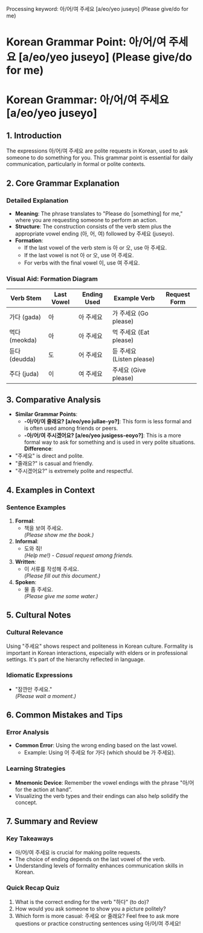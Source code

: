 Processing keyword: 아/어/여 주세요 [a/eo/yeo juseyo] (Please give/do for me)
# Korean Grammar Point: 아/어/여 주세요 [a/eo/yeo juseyo] (Please give/do for me)
# Korean Grammar: 아/어/여 주세요 [a/eo/yeo juseyo]
## 1. Introduction
The expressions 아/어/여 주세요 are polite requests in Korean, used to ask someone to do something for you. This grammar point is essential for daily communication, particularly in formal or polite contexts.
## 2. Core Grammar Explanation
### Detailed Explanation
- **Meaning**: The phrase translates to "Please do [something] for me," where you are requesting someone to perform an action.
- **Structure**: The construction consists of the verb stem plus the appropriate vowel ending (아, 어, 여) followed by 주세요 (juseyo).
- **Formation**:
  - If the last vowel of the verb stem is 아 or 오, use 아 주세요.
  - If the last vowel is not 아 or 오, use 어 주세요.
  - For verbs with the final vowel 이, use 여 주세요.
### Visual Aid: Formation Diagram
| Verb Stem        | Last Vowel | Ending Used | Example Verb      | Request Form                |
|------------------|------------|-------------|--------------------|------------------------------|
| 가다 (gada)      | 아         | 아 주세요    | 가 주세요 (Go please) |
| 먹다 (meokda)   | 아         | 아 주세요    | 먹 주세요 (Eat please) |
| 듣다 (deudda)   | 도         | 어 주세요    | 듣 주세요 (Listen please) |
| 주다 (juda)      | 이         | 여 주세요    | 주세요 (Give please)   |
## 3. Comparative Analysis
- **Similar Grammar Points**:
  - **-아/어/여 줄래요? [a/eo/yeo jullae-yo?]**: This form is less formal and is often used among friends or peers.
  - **-아/어/여 주시겠어요? [a/eo/yeo jusigess-eoyo?]**: This is a more formal way to ask for something and is used in very polite situations.
**Difference**:
- "주세요" is direct and polite.
- "줄래요?" is casual and friendly.
- "주시겠어요?" is extremely polite and respectful.
## 4. Examples in Context
### Sentence Examples
1. **Formal**:
   - 책을 보여 주세요.  
   *(Please show me the book.)*
2. **Informal**:
   - 도와 줘!  
   *(Help me!) - Casual request among friends.*
3. **Written**:
   - 이 서류를 작성해 주세요.  
   *(Please fill out this document.)*
4. **Spoken**:
   - 물 좀 주세요.  
   *(Please give me some water.)*
## 5. Cultural Notes
### Cultural Relevance
Using "주세요" shows respect and politeness in Korean culture. Formality is important in Korean interactions, especially with elders or in professional settings. It's part of the hierarchy reflected in language.
### Idiomatic Expressions
- "잠깐만 주세요."  
  *(Please wait a moment.)*
## 6. Common Mistakes and Tips
### Error Analysis
- **Common Error**: Using the wrong ending based on the last vowel.
  - Example: Using 어 주세요 for 가다 (which should be 가 주세요).
### Learning Strategies
- **Mnemonic Device**: Remember the vowel endings with the phrase "아/어 for the action at hand”.
- Visualizing the verb types and their endings can also help solidify the concept.
## 7. Summary and Review
### Key Takeaways
- 아/어/여 주세요 is crucial for making polite requests.
- The choice of ending depends on the last vowel of the verb.
- Understanding levels of formality enhances communication skills in Korean.
### Quick Recap Quiz
1. What is the correct ending for the verb "하다" (to do)?
2. How would you ask someone to show you a picture politely?
3. Which form is more casual: 주세요 or 줄래요?
Feel free to ask more questions or practice constructing sentences using 아/어/여 주세요!
